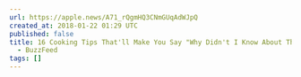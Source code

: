 ```yaml
---
url: https://apple.news/A71_rQgmHQ3CNmGUqAdWJpQ
created_at: 2018-01-22 01:29 UTC
published: false
title: 16 Cooking Tips That'll Make You Say "Why Didn't I Know About These Sooner"?
  - BuzzFeed
tags: []
---
```



